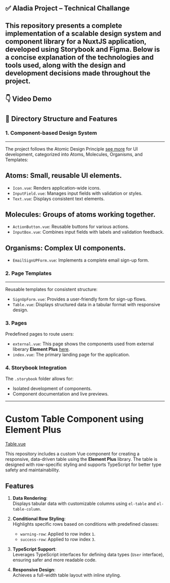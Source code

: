 ✅ **Aladia Project – Technical Challange**
---
This repository presents a complete implementation of a scalable design system and component library for a NuxtJS application, developed using Storybook and Figma. Below is a concise explanation of the technologies and tools used, along with the design and development decisions made throughout the project.
---

👇 **Video Demo**
---



📂 Directory Structure and Features
---
### **1. Component-based Design System**
---

The project follows the Atomic Design Principle [see more](https://alexop.dev/posts/atomic-design-vue-or-nuxt/) for UI development, categorized into Atoms, Molecules, Organisms, and Templates:


**Atoms**: Small, reusable UI elements.
  ---
  - `Icon.vue`: Renders application-wide icons.
  - `InputField.vue`: Manages input fields with validation or styles.
  - `Text.vue`: Displays consistent text elements.
  
  **Molecules**: Groups of atoms working together.
  ---
  - `ActionButton.vue`: Reusable buttons for various actions.
  - `InputBox.vue`: Combines input fields with labels and validation feedback.

  **Organisms**: Complex UI components.
  ---
  - `EmailSignUPForm.vue`: Implements a complete email sign-up form.

### **2. Page Templates**
---
Reusable templates for consistent structure:
- `SignUpForm.vue`: Provides a user-friendly form for sign-up flows.
- `Table.vue`: Displays structured data in a tabular format with responsive design.

### **3. Pages**
Predefined pages to route users:
- `external.vue`:   This page shows the components used from external liberary **Element Plus** [here](https://element-plus.org/en-US/component/table.html).
- `index.vue`: The primary landing page for the application.

### **4. Storybook Integration**
The `.storybook` folder allows for:
- Isolated development of components.
- Component documentation and live previews.

---

# Custom Table Component using Element Plus
[Table.vue](https://github.com/Berekettf/Technical_Challenge/blob/main/components/templates/Table.vue#L1C1-L66C9)

This repository includes a custom Vue component for creating a responsive, data-driven table using the **Element Plus** library. The table is designed with row-specific styling and supports TypeScript for better type safety and maintainability.

## Features

1. **Data Rendering**:  
   Displays tabular data with customizable columns using `el-table` and `el-table-column`.

2. **Conditional Row Styling**:  
   Highlights specific rows based on conditions with predefined classes:  
   - `warning-row`: Applied to row index `1`.  
   - `success-row`: Applied to row index `3`.

3. **TypeScript Support**:  
   Leverages TypeScript interfaces for defining data types (`User` interface), ensuring safer and more readable code.

4. **Responsive Design**:  
   Achieves a full-width table layout with inline styling.

